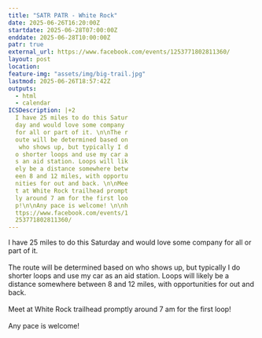 ```yaml
---
title: "SATR PATR - White Rock"
date: 2025-06-26T16:20:00Z
startdate: 2025-06-28T07:00:00Z
enddate: 2025-06-28T10:00:00Z
patr: true
external_url: https://www.facebook.com/events/1253771802811360/
layout: post
location: 
feature-img: "assets/img/big-trail.jpg"
lastmod: 2025-06-26T18:57:42Z
outputs:
  - html
  - calendar
ICSDescription: |+2
  I have 25 miles to do this Satur  day and would love some company   for all or part of it. \n\nThe r  oute will be determined based on   who shows up, but typically I d  o shorter loops and use my car a  s an aid station. Loops will lik  ely be a distance somewhere betw  een 8 and 12 miles, with opportu  nities for out and back. \n\nMee  t at White Rock trailhead prompt  ly around 7 am for the first loo  p!\n\nAny pace is welcome! \n\nh  ttps://www.facebook.com/events/1  253771802811360/
---
```


I have 25 miles to do this Saturday and would love some company for all or part of it. <br>
  <br>
  The route will be determined based on who shows up, but typically I do shorter loops and use my car as an aid station. Loops will likely be a distance somewhere between 8 and 12 miles, with opportunities for out and back. <br>
  <br>
  Meet at White Rock trailhead promptly around 7 am for the first loop!<br>
  <br>
  Any pace is welcome! <br>
  <br>
  
